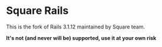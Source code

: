 # Square Rails

This is the fork of Rails 3.1.12 maintained by Square team.

**It's not (and never will be) supported, use it at your own risk**